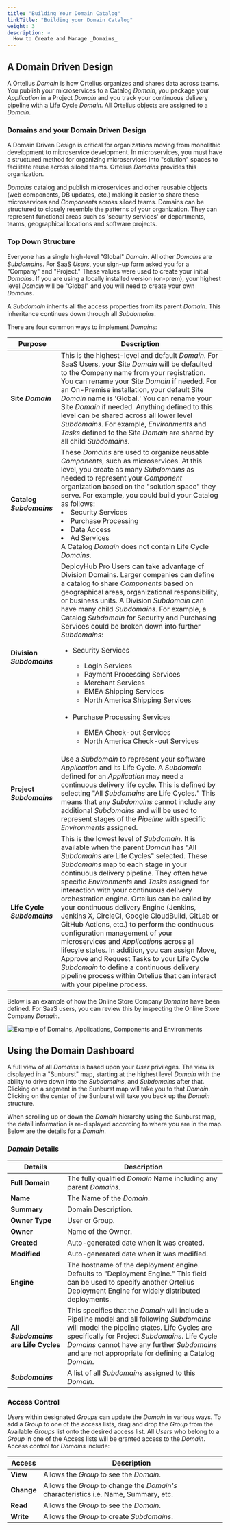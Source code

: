 ```yaml
---
title: "Building Your Domain Catalog"
linkTitle: "Building your Domain Catalog"
weight: 3
description: >
  How to Create and Manage _Domains_
---
```


## A Domain Driven Design

A Ortelius _Domain_ is how Ortelius organizes and shares data across teams.  You publish your microservices to a Catalog _Domain_, you package your _Application_ in a Project _Domain_ and you track your continuous delivery pipeline with a Life Cycle _Domain_. All Ortelius objects are assigned to a _Domain_.

### Domains and your Domain Driven Design

A Domain Driven Design is critical for organizations moving from monolithic development to microservice development. In microservices, you must have a structured method for organizing microservices into "solution" spaces to facilitate reuse across siloed teams. Ortelius _Domains_ provides this organization.

_Domains_ catalog and publish microservices and other reusable objects (web components, DB updates, etc.) making it easier to share these microservices and  _Components_ across siloed teams. Domains can be structured to closely resemble the patterns of your organization. They can represent functional areas such as 'security services' or departments, teams, geographical locations and software projects.

### Top Down Structure

Everyone has a single high-level "Global" _Domain_.  All other _Domains_ are _Subdomains_. For SaaS _Users_, your sign-up form asked you for a "Company" and "Project."  These values were used to create your initial _Domains_.  If you are using a locally installed version (on-prem), your highest level _Domain_ will be "Global" and you will need to create your own _Domains_.

A _Subdomain_ inherits all the access properties from its parent _Domain_. This inheritance continues down through all _Subdomains_.

There are four common ways to implement _Domains_:

| **Purpose** | Description |
|---| --- |
| **Site _Domain_** | This is the highest-level and default _Domain_. For SaaS Users, your Site _Domain_ will be defaulted to the Company name from your registration. You can rename your Site _Domain_ if needed. For an On-Premise installation, your default Site _Domain_ name is 'Global.' You can rename your Site _Domain_ if needed. Anything defined to this level can be shared across all lower level _Subdomains_. For example, _Environments_ and _Tasks_ defined to the Site _Domain_ are shared by all child _Subdomains_.|
|**Catalog _Subdomains_**| These _Domains_ are used to organize reusable _Components_, such as microservices. At this level, you create as many _Subdomains_ as needed to represent your _Component_ organization based on the "solution space" they serve. For example, you could build your Catalog as follows: <li> Security Services</li><li>Purchase Processing</li><li>Data Access<li>Ad Services</li>  A Catalog _Domain_ does not contain Life Cycle _Domains_.
|**Division _Subdomains_**| DeployHub Pro Users can take advantage of Division Domains. Larger companies can define a catalog to share _Components_ based on geographical areas, organizational responsibility, or business units. A Division _Subdomain_ can have many child _Subdomains_. For example, a Catalog _Subdomain_ for Security and Purchasing Services could be broken down into further _Subdomains_: <ul><li> Security Services</li><ul><li>Login Services</li><li>Payment Processing Services <li>Merchant Services</li><li>EMEA Shipping Services</li><li>North America Shipping Services</li></ul><br><li>Purchase Processing Services</li><ul><li>EMEA Check-out Services</li><li>North America Check-out Services</li></ul> |
|**Project _Subdomains_**| Use a _Subdomain_ to represent your software _Application_ and its Life Cycle. A _Subdomain_ defined for an _Application_ may need a continuous delivery life cycle. This is defined by selecting "All _Subdomains_ are Life Cycles." This means that any _Subdomains_ cannot include any additional _Subdomains_ and will be used to represent stages of the _Pipeline_ with specific _Environments_ assigned. |
|**Life Cycle _Subdomains_**| This is the lowest level of _Subdomain_.  It is available when the parent _Domain_ has "All _Subdomains_ are Life Cycles" selected.  These _Subdomains_ map to each stage in your continuous delivery pipeline. They often have specific _Environments_ and _Tasks_ assigned for interaction with your continuous delivery orchestration engine. Ortelius can be called by your continuous delivery Engine (Jenkins, Jenkins X, CircleCI, Google CloudBuild, GitLab or GitHub Actions, etc.) to perform the continuous configuration management of your microservices and _Applications_ across all lifecyle states. In addition, you can assign Move, Approve and Request Tasks to your Life Cycle _Subdomain_ to define a continuous delivery pipeline process within Ortelius that can interact with your pipeline process. |

Below is an example of how the Online Store Company _Domains_ have been defined. For SaaS users, you can review this by inspecting the Online Store Company _Domain_.

![Example of Domains, Applications, Components and Environments](/guides/userguide/images/OnlineStore-Domains.jpg)

## Using the Domain Dashboard

A full view of all _Domains_ is based upon your _User_ privileges. The view is displayed in a "Sunburst" map, starting at the highest level _Domain_ with the ability to drive down into the _Subdomains_, and _Subdomains_ after that. Clicking on a segment in the Sunburst map will take you to that _Domain_. Clicking on the center of the Sunburst will take you back up the _Domain_ structure.

When scrolling up or down the _Domain_ hierarchy using the Sunburst map, the detail information is re-displayed according to where you are in the map. Below are the details for a _Domain_.

### _Domain_ Details

| Details | Description |
| --- | --- |
|**Full Domain** | The fully qualified _Domain_ Name including any parent _Domains_.
| **Name** | The Name of the _Domain_. |
| **Summary** | Domain Description. |
| **Owner Type** | User or Group. |
| **Owner** | Name of the Owner.|
| **Created** | Auto-generated date when it was created.|
| **Modified** | Auto-generated date when it was modified.|
| **Engine**| The hostname of the deployment engine. Defaults to "Deployment Engine." This field can be used to specify another Ortelius Deployment Engine for widely distributed deployments. |
|**All _Subdomains_ are Life Cycles**| This specifies that the _Domain_ will include a Pipeline model and all following _Subdomains_ will model the pipeline states.  Life Cycles are specifically for Project _Subdomains_.  Life Cycle _Domains_ cannot have any further _Subdomains_ and are not appropriate for defining a Catalog _Domain_.  |
| **_Subdomains_** | A list of all _Subdomains_ assigned to this _Domain_.

### Access Control

 _Users_ within designated _Groups_ can update the _Domain_ in various ways. To add a _Group_ to one of the access lists, drag and drop the _Group_ from the Available _Groups_ list onto the desired access list. All _Users_ who belong to a _Group_ in one of the Access lists will be granted access to the _Domain_.  Access control for _Domains_ include:

| Access | Description |
| --- | --- |
| **View** | Allows the _Group_ to see the _Domain_. |
| **Change** | Allows the _Group_ to change the _Domain's_ characteristics i.e. Name, Summary, etc. |
| **Read** | Allows the _Group_ to see the _Domain_.|
| **Write** | Allows the _Group_ to create _Subdomains_. |


